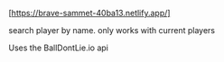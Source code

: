 [https://brave-sammet-40ba13.netlify.app/]


search player by name. only works with current players 

Uses the BallDontLie.io api
